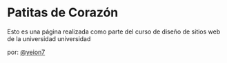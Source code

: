 # Patitas de Corazón

Esto es una página realizada como parte del curso de diseño de sitios web
de la universidad universidad

por: [@yeion7](www.twitter.com/yeion7)
